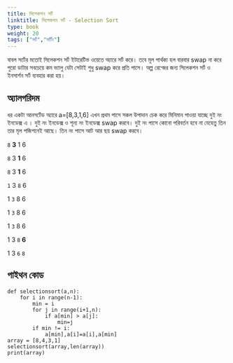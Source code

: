 ```yaml
---
title: সিলেকশন সর্ট
linktitle: সিলেকশন সর্ট - Selection Sort
type: book
weight: 20
tags: ["সর্ট","সর্টিং"]
---
```

বাবল সর্টের মতোই সিলেকশন সর্ট ইটারেটিভ ওয়েতে অ্যারে
সর্ট করে। তবে মূল পার্থক্য হল বারবার swap না করে পুরো ডাটার সবচেয়ে 
কম ভ্যালু যেটা সেটাই শুধু swap করে প্রতি পাসে। অল্প রেন্জের 
জন্য সিলেকশন সর্ট ও ইনসার্শন সর্ট ব্যবহার করা হয়।
## অ্যালগরিদম 
ধর একটা আনসর্টেড অ্যারে a=[8,3,1,6]
এখন প্রথম পাসে সকল উপাদান চেক করে মিনিমান পাওয়া যাচ্ছে
দুই নং ইনডেক্স এ । দুই নং ইনডেক্স ও শূন্য নং ইনডেক্স swap করবে।
দুই নং পাসে কোনো পরিবর্তন হবে না যেহেতু তিন তার মৃল পজিশনেই আছে।
তিন নং পাসে আট আর ছয় swap করবে।

`8` **3** 1 6

`8` 3 **1** 6

`8` 3 **1** 6

`1` 3 `8` 6

1 `3` 8 6

1 `3` 8 6

1 `3` 8 6

1 3 `8` **6**

1 3 `6` `8`

## পাইথন কোড 
```python3 
def selectionsort(a,n):
	for i in range(n-1):
		min = i
		for j in range(i+1,n):
			if a[min] > a[j]:
				min=j
		if min != i:
			a[min],a[i]=a[i],a[min]
array = [8,4,3,1]
selectionsort(array,len(array))
print(array)
```


 
